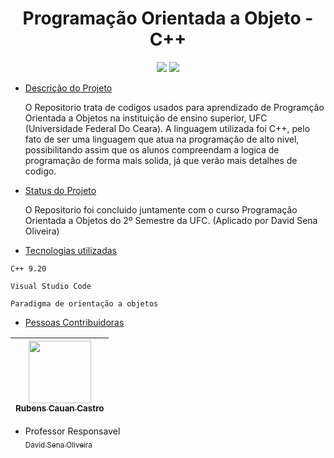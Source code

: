 # <h1 align="center"> Programação Orientada a Objeto - C++ </h1>
<p align="center">
<img src="http://img.shields.io/static/v1?label=STATUS&message=CONCLUIDO&color=GREEN&style=for-the-badge"/>
<img src="http://img.shields.io/static/v1?label=UFC&message=Estudo&color=orange&style=for-the-badge"/>
</p>





* [Descrição do Projeto](#descrição-do-projeto)

  O Repositorio trata de codigos usados para aprendizado de Programção Orientada a Objetos na instituição de ensino superior, UFC (Universidade Federal Do Ceara). A linguagem utilizada foi C++, pelo fato de ser uma linguagem que atua na programação de alto nivel, possibilitando assim que os alunos compreendam a logica de programação de forma mais solida, já que verão mais detalhes de codigo.
  
  
* [Status do Projeto](#status-do-Projeto)

  O Repositorio foi concluido juntamente com o curso Programação Orientada a Objetos do 2º Semestre da UFC. (Aplicado por David Sena Oliveira)

* [Tecnologias utilizadas](#tecnologias-utilizadas)

 ``C++ 9.20 ``
 
 ``Visual Studio Code``
 
 ``Paradigma de orientação a objetos``
 
* [Pessoas Contribuidoras](#pessoas-contribuidoras)


| [<img src="https://user-images.githubusercontent.com/98960560/220906171-6d6142c2-a495-4d54-a6e5-9470279a0bcc.jpeg?v=1" width=100><br><sub>Rubens Cauan Castro</sub>](https://github.com/Rubenscauan) |
| :---:

* Professor Responsavel 
 [<br><sub>David Sena Oliveira</sub>](https://github.com/senapk) 

